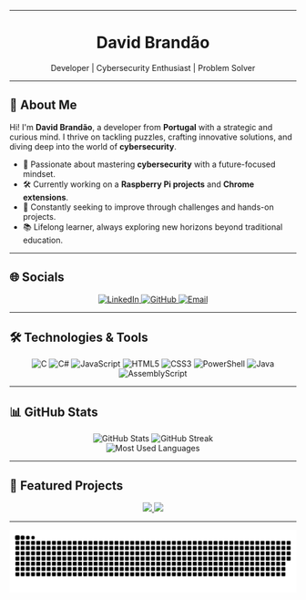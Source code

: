 

---

<div align="center">
  <h1>David Brandão</h1>
  <p>
    Developer | Cybersecurity Enthusiast | Problem Solver
  </p>
</div>

---

## 🚀 About Me
Hi! I'm **David Brandão**, a developer from **Portugal** with a strategic and curious mind. I thrive on tackling puzzles, crafting innovative solutions, and diving deep into the world of **cybersecurity**.

- 🔐 Passionate about mastering **cybersecurity** with a future-focused mindset.
- 🛠️ Currently working on a **Raspberry Pi projects** and **Chrome extensions**.
- 🎯 Constantly seeking to improve through challenges and hands-on projects.
- 📚 Lifelong learner, always exploring new horizons beyond traditional education.

---

## 🌐 Socials
<div align="center">
  <a href="https://linkedin.com/in/davidsbrandao">
    <img src="https://img.shields.io/badge/LinkedIn-%230077B5.svg?style=for-the-badge&logo=linkedin&logoColor=white" alt="LinkedIn">
  </a>
  <a href="https://github.com/1240577-DavidBrandao">
    <img src="https://img.shields.io/badge/GitHub-%23181717.svg?style=for-the-badge&logo=github&logoColor=white" alt="GitHub">
  </a>
  <a href="mailto:david.s.brandao@outlook.com">
    <img src="https://img.shields.io/badge/Email-D14836?style=for-the-badge&logo=gmail&logoColor=white" alt="Email">
  </a>
</div>

---

## 🛠️ Technologies & Tools
<div align="center">
  <img src="https://img.shields.io/badge/C-%2300599C.svg?style=for-the-badge&logo=c&logoColor=white" alt="C">
  <img src="https://img.shields.io/badge/C%23-%23239120.svg?style=for-the-badge&logo=csharp&logoColor=white" alt="C#">
  <img src="https://img.shields.io/badge/JavaScript-%23323330.svg?style=for-the-badge&logo=javascript&logoColor=%23F7DF1E" alt="JavaScript">
  <img src="https://img.shields.io/badge/HTML5-%23E34F26.svg?style=for-the-badge&logo=html5&logoColor=white" alt="HTML5">
  <img src="https://img.shields.io/badge/CSS3-%231572B6.svg?style=for-the-badge&logo=css3&logoColor=white" alt="CSS3">
  <img src="https://img.shields.io/badge/PowerShell-%235391FE.svg?style=for-the-badge&logo=powershell&logoColor=white" alt="PowerShell">
  <img src="https://img.shields.io/badge/Java-%23ED8B00.svg?style=for-the-badge&logo=openjdk&logoColor=white" alt="Java">
  <img src="https://img.shields.io/badge/AssemblyScript-%23000000.svg?style=for-the-badge&logo=assemblyscript&logoColor=white" alt="AssemblyScript">
</div>

---

## 📊 GitHub Stats
<div align="center">
  <img src="https://github-readme-stats.vercel.app/api?username=david-s-brandao&show_icons=true&theme=tokyonight&hide_border=true" alt="GitHub Stats">
  <img src="https://github-readme-streak-stats.herokuapp.com/?user=david-s-brandao&theme=tokyonight&hide_border=true" alt="GitHub Streak">
  </br>
  <img src="https://github-readme-stats.vercel.app/api/top-langs/?username=david-s-brandao&layout=compact&theme=tokyonight&hide_border=true" alt="Most Used Languages">
</div>

---

## 🌟 Featured Projects
<div align="center">
  <a href="https://github.com/1240577-DavidBrandao/SugarVault">
    <img src="https://github-readme-stats.vercel.app/api/pin/?username=david-s-brandao&repo=SugarVault&theme=tokyonight&hide_border=true" />
  </a>
  <a href="https://github.com/1240577-DavidBrandao/RaspberryPI-Projects">
    <img src="https://github-readme-stats.vercel.app/api/pin/?username=david-s-brandao&repo=RaspberryPI-Projects&theme=tokyonight&hide_border=true" />
  </a>
</div>

---

<div align="center">
  <img src="https://raw.githubusercontent.com/david-s-brandao/david-s-brandao/output/github-contribution-grid-snake-dark.svg" alt="GitHub Contribution Grid Snake">
</div>
